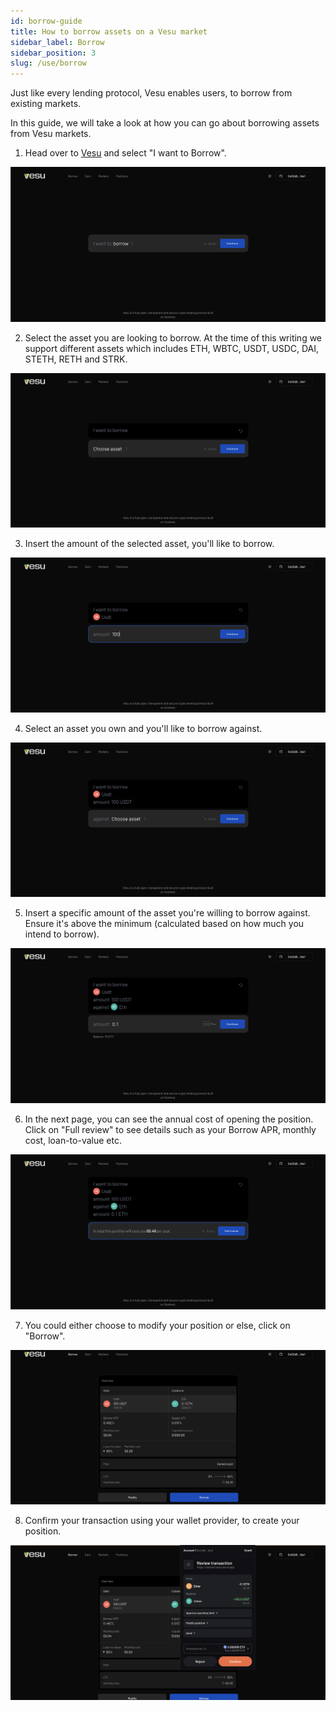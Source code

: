```yaml
---
id: borrow-guide
title: How to borrow assets on a Vesu market
sidebar_label: Borrow
sidebar_position: 3
slug: /use/borrow
---
```


Just like every lending protocol, Vesu enables users, to borrow from existing markets.

In this guide, we will take a look at how you can go about borrowing assets from Vesu markets.

1. Head over to [Vesu](https://vesu.com) and select "I want to Borrow".

![Vesu](images/borrow_1.png)

2. Select the asset you are looking to borrow. At the time of this writing we support different assets which includes ETH, WBTC, USDT, USDC, DAI, STETH, RETH and STRK.

![Select asset](images/borrow_1_1.png)

3. Insert the amount of the selected asset, you'll like to borrow.

![Insert amount](images/borrow_2.png)

4. Select an asset you own and you'll like to borrow against.

![Select asset](images/borrow_3.png)

5. Insert a specific amount of the asset you're willing to borrow against. Ensure it's above the minimum (calculated based on how much you intend to borrow).

![Insert amount](images/borrow_3_3.png)

6. In the next page, you can see the annual cost of opening the position. Click on "Full review" to see details such as your Borrow APR, monthly cost, loan-to-value etc.

![Insert amount](images/borrow_4.png)

7. You could either choose to modify your position or else, click on "Borrow".

![Review](images/borrow_5.png)

8. Confirm your transaction using your wallet provider, to create your position.

![Borrow](images/borrow_6.png)
